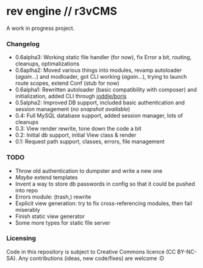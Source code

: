 rev engine // r3vCMS
====================

A work in progress project.

### Changelog
 - 0.6alpha3: Working static file handler (for now), fix Error a bit, routing, cleanups, optimalizations
 - 0.6aplha2: Moved various things into modules, revamp autoloader (_again..._) and modloader, got CLI working (_again..._), trying to launch route scopes, extend Conf (stub for now)
 - 0.6alpha1: Rewritten autoloader (basic compatibility with composer) and initialization, added CLI through [joddie/boris](https://github.com/joddie/boris/)
 - 0.5alpha2: Improved DB support, included basic authentication and session management (_no snapshot available_)
 - 0.4: Full MySQL database support, added session manager, lots of cleanups
 - 0.3: View render rewrite, tone down the code a bit
 - 0.2: Initial db support, initial View class & render
 - 0.1: Request path support, classes, errors, file management

### TODO
 - Throw old authentication to dumpster and write a new one
 - _Maybe_ extend templates
 - Invent a way to store db passwords in config so that it could be pushed into repo
 - Errors module: (trash,) rewrite
 - Explicit view generation: try to fix cross-referencing modules, then fail miserably
 - Finish static view generator
 - Some more types for static file server

### Licensing
Code in this repository is subject to Creative Commons licence (CC BY-NC-SA).
Any contributions (ideas, new code/fixes) are welcome :D
